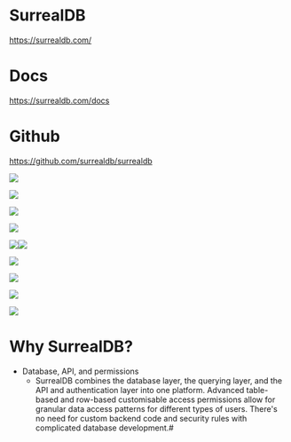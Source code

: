# SurrealDB

https://surrealdb.com/

# Docs

https://surrealdb.com/docs

# Github

https://github.com/surrealdb/surrealdb

<a href="https://github.com/surrealdb/surrealdb"><img src="https://camo.githubusercontent.com/7b1097e4ed39599780b6c7d95b7704fdc999a1a518261f08d63410eb3a4c6934/68747470733a2f2f696d672e736869656c64732e696f2f6769746875622f762f72656c656173652f7375727265616c64622f7375727265616c64623f636f6c6f723d25323366663030613026696e636c7564655f70726572656c6561736573266c6162656c3d76657273696f6e26736f72743d73656d766572267374796c653d666c61742d737175617265" data-canonical-src="https://img.shields.io/github/v/release/surrealdb/surrealdb?color=%23ff00a0&amp;include_prereleases&amp;label=version&amp;sort=semver&amp;style=flat-square" style="max-width: 100%;"></a>

<a href="https://github.com/surrealdb/surrealdb"><img src="https://camo.githubusercontent.com/8e0beadf110baa1a4782b5d4d00edca1fe60e7880301befa5f6721bcf0136b17/68747470733a2f2f696d672e736869656c64732e696f2f62616467652f6275696c745f776974682d527573742d6463613238322e7376673f7374796c653d666c61742d737175617265" data-canonical-src="https://img.shields.io/badge/built_with-Rust-dca282.svg?style=flat-square" style="max-width: 100%;"></a>

<a href="https://github.com/surrealdb/surrealdb/actions"><img src="https://camo.githubusercontent.com/79ab13278f0386568240fdadab9404628749d60faa356fbae2013e81464dc351/68747470733a2f2f696d672e736869656c64732e696f2f6769746875622f616374696f6e732f776f726b666c6f772f7374617475732f7375727265616c64622f7375727265616c64622f63692e796d6c3f7374796c653d666c61742d737175617265266272616e63683d6d61696e" data-canonical-src="https://img.shields.io/github/actions/workflow/status/surrealdb/surrealdb/ci.yml?style=flat-square&amp;branch=main" style="max-width: 100%;"></a>

<a href="https://hub.docker.com/repository/docker/surrealdb/surrealdb" rel="nofollow"><img src="https://camo.githubusercontent.com/0266776bd82605fea97665cfd2ebc6d6c153a86ae581afedefe6d4230a3f3508/68747470733a2f2f696d672e736869656c64732e696f2f646f636b65722f70756c6c732f7375727265616c64622f7375727265616c64623f7374796c653d666c61742d737175617265" data-canonical-src="https://img.shields.io/docker/pulls/surrealdb/surrealdb?style=flat-square" style="max-width: 100%;"></a>

<a href="https://github.com/surrealdb/license"><img src="https://camo.githubusercontent.com/e7be1db122539a48b90d8fee0ac8a6e8fac1d327b98a03062fe111593af7e8f1/68747470733a2f2f696d672e736869656c64732e696f2f62616467652f6c6963656e73652d42534c5f312e312d3030626666662e7376673f7374796c653d666c61742d737175617265" data-canonical-src="https://img.shields.io/badge/license-BSL_1.1-00bfff.svg?style=flat-square" style="max-width: 100%;"></a><a href="https://surrealdb.com/discord" rel="nofollow"><img src="https://camo.githubusercontent.com/62b474a042d880323cea2cb74b81e8ed5558329ddc11918947b22402a41abea0/68747470733a2f2f696d672e736869656c64732e696f2f646973636f72642f3930323536383132343335303539393233393f6c6162656c3d646973636f7264267374796c653d666c61742d73717561726526636f6c6f723d356136366636" data-canonical-src="https://img.shields.io/discord/902568124350599239?label=discord&amp;style=flat-square&amp;color=5a66f6" style="max-width: 100%;"></a>

<a href="https://surrealdb.com/discord" rel="nofollow"><img src="https://camo.githubusercontent.com/62b474a042d880323cea2cb74b81e8ed5558329ddc11918947b22402a41abea0/68747470733a2f2f696d672e736869656c64732e696f2f646973636f72642f3930323536383132343335303539393233393f6c6162656c3d646973636f7264267374796c653d666c61742d73717561726526636f6c6f723d356136366636" data-canonical-src="https://img.shields.io/discord/902568124350599239?label=discord&amp;style=flat-square&amp;color=5a66f6" style="max-width: 100%;"></a>

<a href="https://twitter.com/surrealdb" rel="nofollow"><img src="https://camo.githubusercontent.com/8fb9ce3b178fef86d035f2318580a92494113e50b3a560103980955e4ff2d5eb/68747470733a2f2f696d672e736869656c64732e696f2f62616467652f747769747465722d666f6c6c6f775f75732d3164396266302e7376673f7374796c653d666c61742d737175617265" data-canonical-src="https://img.shields.io/badge/twitter-follow_us-1d9bf0.svg?style=flat-square" style="max-width: 100%;"></a>

<a href="https://dev.to/surrealdb" rel="nofollow"><img src="https://camo.githubusercontent.com/df94e800a4526c1ae3ba7e0b260156fe733d1fb667ea9f56973164d2a9855a19/68747470733a2f2f696d672e736869656c64732e696f2f62616467652f6465762d6a6f696e5f75732d3836663762372e7376673f7374796c653d666c61742d737175617265" data-canonical-src="https://img.shields.io/badge/dev-join_us-86f7b7.svg?style=flat-square" style="max-width: 100%;"></a>

<a href="https://www.linkedin.com/company/surrealdb/" rel="nofollow"><img src="https://camo.githubusercontent.com/c1907efebdabb1b0e92a17da63dcd55f9c6552061909ed75b570c05d6386070d/68747470733a2f2f696d672e736869656c64732e696f2f62616467652f6c696e6b6564696e2d636f6e6e6563745f776974685f75732d3061363663322e7376673f7374796c653d666c61742d737175617265" data-canonical-src="https://img.shields.io/badge/linkedin-connect_with_us-0a66c2.svg?style=flat-square" style="max-width: 100%;"></a>

# Why SurrealDB?

- Database, API, and permissions
  - SurrealDB combines the database layer, the querying layer, and the API and authentication layer into one platform. Advanced table-based and row-based customisable access permissions allow for granular data access patterns for different types of users. There's no need for custom backend code and security rules with complicated database development.#